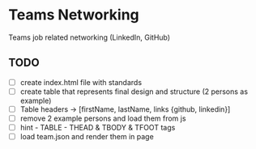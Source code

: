 # Teams Networking

Teams job related networking (LinkedIn, GitHub) 


## TODO

- [ ] create index.html file with standards
- [ ] create table that represents final design and structure (2 persons as example)
- [ ] Table headers -> [firstName, lastName, links {github, linkedin}]
- [ ] remove 2 example persons and load them from js
- [ ] hint - TABLE - THEAD & TBODY & TFOOT tags
- [ ] load team.json and render them in page